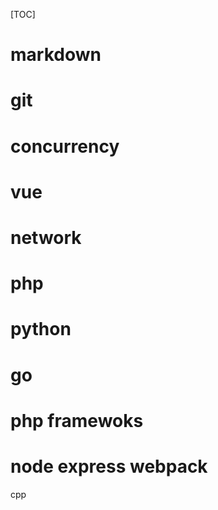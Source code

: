 [TOC]

# markdown

# git

# concurrency

# vue

# network

# php

# python

# go

# php framewoks

# node express  webpack

cpp